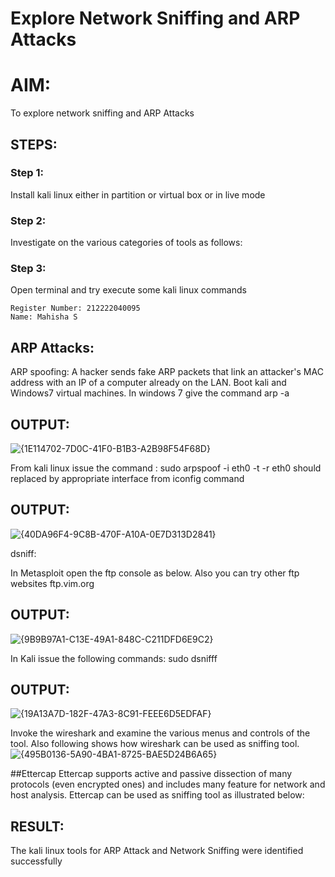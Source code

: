 # Explore Network Sniffing and ARP Attacks

# AIM:

To explore network sniffing and ARP Attacks

## STEPS:

### Step 1:

Install kali linux either in partition or virtual box or in live mode

### Step 2:

Investigate on the various categories of tools as follows:


### Step 3:
Open terminal and try execute some kali linux commands

```
Register Number: 212222040095
Name: Mahisha S
```

## ARP Attacks:  
ARP spoofing: A hacker sends fake ARP packets that link an attacker's MAC address with an IP of a computer already on the LAN. 
Boot kali and Windows7 virtual machines.
In windows 7 give the command arp -a
## OUTPUT:
![{1E114702-7D0C-41F0-B1B3-A2B98F54F68D}](https://github.com/user-attachments/assets/bbe46d6f-3455-445b-a280-a1ce4bf618ad)




From kali linux issue the command :
sudo arpspoof -i eth0 -t <target system> -r  <gateway>
eth0 should replaced by appropriate interface from iconfig command
## OUTPUT:
![{40DA96F4-9C8B-470F-A10A-0E7D313D2841}](https://github.com/user-attachments/assets/f56aabcf-3695-497f-83b7-d432191c814a)



 dsniff:


In Metasploit open the ftp console as below. Also you can try other ftp websites ftp.vim.org
## OUTPUT:
![{9B9B97A1-C13E-49A1-848C-C211DFD6E9C2}](https://github.com/user-attachments/assets/7e40450b-11de-452c-9139-2d74d6038a15)




In Kali issue the following commands:
sudo dsnifff
## OUTPUT:
![{19A13A7D-182F-47A3-8C91-FEEE6D5EDFAF}](https://github.com/user-attachments/assets/f9107e84-ce1b-4618-87c7-033cae18617b)



Invoke the wireshark and examine the various menus  and controls of the tool. Also following shows how wireshark can be used as sniffing tool.
![{495B0136-5A90-4BA1-8725-BAE5D24B6A65}](https://github.com/user-attachments/assets/9a31cf37-8a6e-4762-abe0-a158278af752)


##Ettercap
Ettercap supports active and passive dissection of many protocols (even encrypted ones) and includes many feature for network and host analysis.
Ettercap can be used as sniffing tool as illustrated below:


## RESULT:
The kali linux tools for ARP Attack and Network Sniffing were identified successfully
